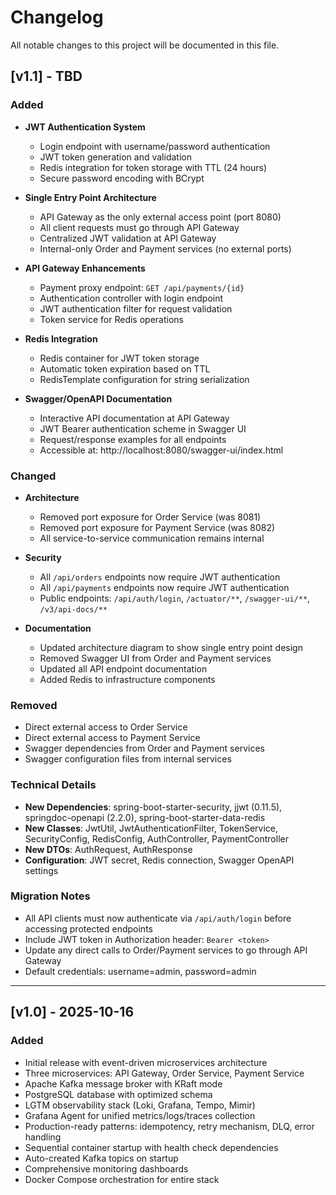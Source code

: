# Changelog

All notable changes to this project will be documented in this file.

## [v1.1] - TBD

### Added
- **JWT Authentication System**
  - Login endpoint with username/password authentication
  - JWT token generation and validation
  - Redis integration for token storage with TTL (24 hours)
  - Secure password encoding with BCrypt
  
- **Single Entry Point Architecture**
  - API Gateway as the only external access point (port 8080)
  - All client requests must go through API Gateway
  - Centralized JWT validation at API Gateway
  - Internal-only Order and Payment services (no external ports)
  
- **API Gateway Enhancements**
  - Payment proxy endpoint: `GET /api/payments/{id}`
  - Authentication controller with login endpoint
  - JWT authentication filter for request validation
  - Token service for Redis operations
  
- **Redis Integration**
  - Redis container for JWT token storage
  - Automatic token expiration based on TTL
  - RedisTemplate configuration for string serialization
  
- **Swagger/OpenAPI Documentation**
  - Interactive API documentation at API Gateway
  - JWT Bearer authentication scheme in Swagger UI
  - Request/response examples for all endpoints
  - Accessible at: http://localhost:8080/swagger-ui/index.html

### Changed
- **Architecture**
  - Removed port exposure for Order Service (was 8081)
  - Removed port exposure for Payment Service (was 8082)
  - All service-to-service communication remains internal
  
- **Security**
  - All `/api/orders` endpoints now require JWT authentication
  - All `/api/payments` endpoints now require JWT authentication
  - Public endpoints: `/api/auth/login`, `/actuator/**`, `/swagger-ui/**`, `/v3/api-docs/**`
  
- **Documentation**
  - Updated architecture diagram to show single entry point design
  - Removed Swagger UI from Order and Payment services
  - Updated all API endpoint documentation
  - Added Redis to infrastructure components

### Removed
- Direct external access to Order Service
- Direct external access to Payment Service
- Swagger dependencies from Order and Payment services
- Swagger configuration files from internal services

### Technical Details
- **New Dependencies**: spring-boot-starter-security, jjwt (0.11.5), springdoc-openapi (2.2.0), spring-boot-starter-data-redis
- **New Classes**: JwtUtil, JwtAuthenticationFilter, TokenService, SecurityConfig, RedisConfig, AuthController, PaymentController
- **New DTOs**: AuthRequest, AuthResponse
- **Configuration**: JWT secret, Redis connection, Swagger OpenAPI settings

### Migration Notes
- All API clients must now authenticate via `/api/auth/login` before accessing protected endpoints
- Include JWT token in Authorization header: `Bearer <token>`
- Update any direct calls to Order/Payment services to go through API Gateway
- Default credentials: username=admin, password=admin

---

## [v1.0] - 2025-10-16

### Added
- Initial release with event-driven microservices architecture
- Three microservices: API Gateway, Order Service, Payment Service
- Apache Kafka message broker with KRaft mode
- PostgreSQL database with optimized schema
- LGTM observability stack (Loki, Grafana, Tempo, Mimir)
- Grafana Agent for unified metrics/logs/traces collection
- Production-ready patterns: idempotency, retry mechanism, DLQ, error handling
- Sequential container startup with health check dependencies
- Auto-created Kafka topics on startup
- Comprehensive monitoring dashboards
- Docker Compose orchestration for entire stack
